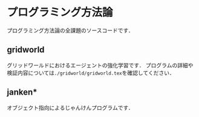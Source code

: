 # プログラミング方法論

プログラミング方法論の全課題のソースコードです．

## gridworld

グリッドワールドにおけるエージェントの強化学習です．
プログラムの詳細や検証内容については`./gridworld/gridworld.tex`を確認してください．

## janken\*

オブジェクト指向によるじゃんけんプログラムです．

